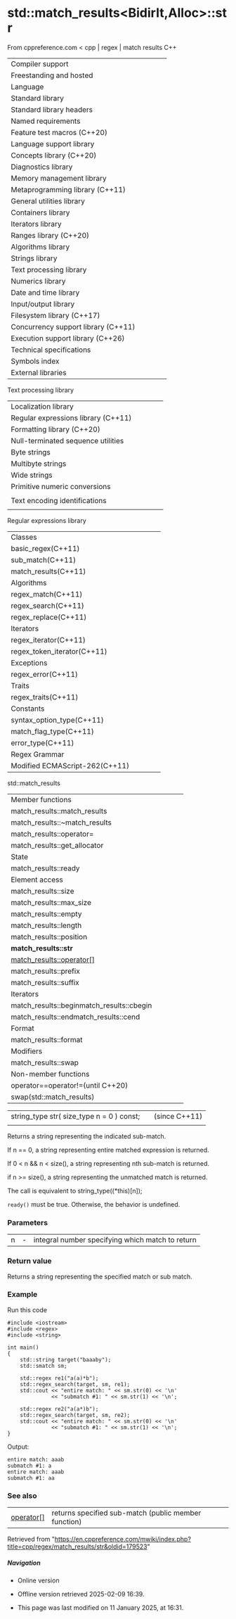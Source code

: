 # std::match_results<BidirIt,Alloc>::str

From cppreference.com
< cpp‎ | regex‎ | match results
C++

|  |  |  |  |  |
| --- | --- | --- | --- | --- |
| Compiler support | | | | |
| Freestanding and hosted | | | | |
| Language | | | | |
| Standard library | | | | |
| Standard library headers | | | | |
| Named requirements | | | | |
| Feature test macros (C++20) | | | | |
| Language support library | | | | |
| Concepts library (C++20) | | | | |
| Diagnostics library | | | | |
| Memory management library | | | | |
| Metaprogramming library (C++11) | | | | |
| General utilities library | | | | |
| Containers library | | | | |
| Iterators library | | | | |
| Ranges library (C++20) | | | | |
| Algorithms library | | | | |
| Strings library | | | | |
| Text processing library | | | | |
| Numerics library | | | | |
| Date and time library | | | | |
| Input/output library | | | | |
| Filesystem library (C++17) | | | | |
| Concurrency support library (C++11) | | | | |
| Execution support library (C++26) | | | | |
| Technical specifications | | | | |
| Symbols index | | | | |
| External libraries | | | | |

Text processing library

|  |  |  |  |  |
| --- | --- | --- | --- | --- |
| Localization library | | | | |
| Regular expressions library (C++11) | | | | |
| Formatting library (C++20) | | | | |
| Null-terminated sequence utilities | | | | |
| Byte strings | | | | |
| Multibyte strings | | | | |
| Wide strings | | | | |
| Primitive numeric conversions | | | | |
| |  |  |  |  |  | | --- | --- | --- | --- | --- | | to_chars(C++17) | | | | | | to_chars_result(C++17) | | | | | | from_chars(C++17) | | | | | | from_chars_result(C++17) | | | | | | chars_format(C++17) | | | | | |
| Text encoding identifications | | | | |
| |  |  |  |  |  | | --- | --- | --- | --- | --- | | text_encoding(C++26) | | | | | |

Regular expressions library

|  |  |  |  |  |
| --- | --- | --- | --- | --- |
| Classes | | | | |
| basic_regex(C++11) | | | | |
| sub_match(C++11) | | | | |
| match_results(C++11) | | | | |
| Algorithms | | | | |
| regex_match(C++11) | | | | |
| regex_search(C++11) | | | | |
| regex_replace(C++11) | | | | |
| Iterators | | | | |
| regex_iterator(C++11) | | | | |
| regex_token_iterator(C++11) | | | | |
| Exceptions | | | | |
| regex_error(C++11) | | | | |
| Traits | | | | |
| regex_traits(C++11) | | | | |
| Constants | | | | |
| syntax_option_type(C++11) | | | | |
| match_flag_type(C++11) | | | | |
| error_type(C++11) | | | | |
| Regex Grammar | | | | |
| Modified ECMAScript-262(C++11) | | | | |

std::match_results

|  |  |  |  |  |
| --- | --- | --- | --- | --- |
| Member functions | | | | |
| match_results::match_results | | | | |
| match_results::~match_results | | | | |
| match_results::operator= | | | | |
| match_results::get_allocator | | | | |
| State | | | | |
| match_results::ready | | | | |
| Element access | | | | |
| match_results::size | | | | |
| match_results::max_size | | | | |
| match_results::empty | | | | |
| match_results::length | | | | |
| match_results::position | | | | |
| ****match_results::str**** | | | | |
| [match_results::operator[]](operator_at.html "cpp/regex/match results/operator at") | | | | |
| match_results::prefix | | | | |
| match_results::suffix | | | | |
| Iterators | | | | |
| match_results::beginmatch_results::cbegin | | | | |
| match_results::endmatch_results::cend | | | | |
| Format | | | | |
| match_results::format | | | | |
| Modifiers | | | | |
| match_results::swap | | | | |
| Non-member functions | | | | |
| operator==operator!=(until C++20) | | | | |
| swap(std::match_results) | | | | |

|  |  |  |
| --- | --- | --- |
| string_type str( size_type n = 0 ) const; |  | (since C++11) |
|  |  |  |

Returns a string representing the indicated sub-match.

If n == 0, a string representing entire matched expression is returned.

If 0 < n && n < size(), a string representing nth sub-match is returned.

if n >= size(), a string representing the unmatched match is returned.

The call is equivalent to string_type((\*this)[n]);

`ready()` must be true. Otherwise, the behavior is undefined.

### Parameters

|  |  |  |
| --- | --- | --- |
| n | - | integral number specifying which match to return |

### Return value

Returns a string representing the specified match or sub match.

### Example

Run this code

```
#include <iostream>
#include <regex>
#include <string>
 
int main()
{
    std::string target("baaaby");
    std::smatch sm;
 
    std::regex re1("a(a)*b");
    std::regex_search(target, sm, re1);
    std::cout << "entire match: " << sm.str(0) << '\n'
              << "submatch #1: " << sm.str(1) << '\n';
 
    std::regex re2("a(a*)b");
    std::regex_search(target, sm, re2);
    std::cout << "entire match: " << sm.str(0) << '\n'
              << "submatch #1: " << sm.str(1) << '\n';
}

```

Output:

```
entire match: aaab
submatch #1: a
entire match: aaab
submatch #1: aa

```

### See also

|  |  |
| --- | --- |
| [operator[]](operator_at.html "cpp/regex/match results/operator at") | returns specified sub-match   (public member function) |

Retrieved from "<https://en.cppreference.com/mwiki/index.php?title=cpp/regex/match_results/str&oldid=179523>"

##### Navigation

- Online version
- Offline version retrieved 2025-02-09 16:39.

- This page was last modified on 11 January 2025, at 16:31.